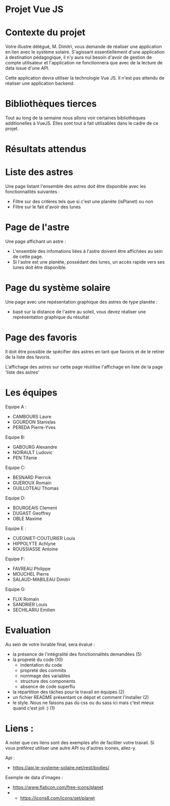Projet Vue JS
=

Contexte du projet
==

Votre illustre délégué, M. Dimitri, vous demande de réaliser une application en lien avec le système solaire. 
S'agissant essentiellement d'une application à destination pédagogique, il n'y aura nul besoin d'avoir de gestion de compte utilisateur et l'application ne fonctionnera que avec de la lecture de data issue d'une API.


Cette application devra utiliser la technologie Vue JS.
Il n'est pas attendu de réaliser une application backend.

Bibliothèques tierces
==
Tout au long de la semaine nous allons voir certaines bibliothèques additionelles à VueJS. Elles sont tout à fait utilisables dans le cadre de ce projet.


Résultats attendus
==

Liste des astres
===
Une page listant l'ensemble des astres doit être disponible avec les fonctionnalités suivantes :
 - Filtre sur des critères tels que si c'est une planète (isPlanet) ou non
 - Filtre sur le fait d'avoir des lunes

Page de l'astre
===
Une page affichant un astre :
 - L'ensemble des infomations liées à l'astre doivent être affichées au sein de cette page. 
 - Si l'astre est une planète, possédant des lunes, un accès rapide vers ses lunes doit être disponible.

Page du système solaire
===
Une page avec une repésentation graphique des astres de type planète :
 - basé sur la distance de l'astre au soleil, vous devez réaliser une représentation graphique du résultat

Page des favoris
===
Il doit être possible de spécifier des astres en tant que favoris et de le retirer de la liste des favoris.

L'affichage des astres sur cette page réutilise l'affichage en liste de la page 'liste des astres'

Les équipes
==

Equipe A : 

 - CAMBOURS Laure
 - GOURDON Stanislas
 - PEREDA Pierre-Yves

Equipe B:
 
 -  GABOURG Alexandre
 - NOIRAULT Ludovic
 - PEN Tifanie

Equipe C:

 - BESNARD Pierrick 
 - GUEROUX Romain
 - GUILLOTEAU Thomas

Equipe D:

- BOURGEAIS Clement
- DUGAST Geoffrey 
- OBLE Maxime

Equipe E :

-  CUEGNIET-COUTURIER Louis
- HIPPOLYTE Achlyne 
- ROUSSIASSE Antoine

Equipe F:

- FAVREAU Philippe 
- MOUCHEL Pierre
- SALAUD-MABILEAU Dimitri

Equipe G:

- FLIX Romain
- SANDRIER Louis
- SECHILARIU Emilien

Evaluation
==
Au sein de votre livrable final, sera évalué : 
 - la présence de l'intégralité des fonctionnalités demandées (5)
 - la propreté du code (10)
   - indentation du code
   - propreté des commits
   - nommage des variables
   - structure des components
   - absence de code superflu
 - la répartition des tâches pour le travail en équipes (2)
 - un fichier README présentant ce dépot et comment l'installer (2)
 - le style. Nous ne faisons pas du css ou du sass ici mais c'est mieux quand c'est joli :) (1)

Liens : 
==
A noter que ces liens sont des exemples afin de faciliter votre travail. 
Si vous préférez utiliser une autre API ou d'autres icones, allez-y.

Api : 

 - https://api.le-systeme-solaire.net/rest/bodies/

Exemple de data d'images : 

 - https://www.flaticon.com/free-icons/planet
- - https://icons8.com/icons/set/planet


